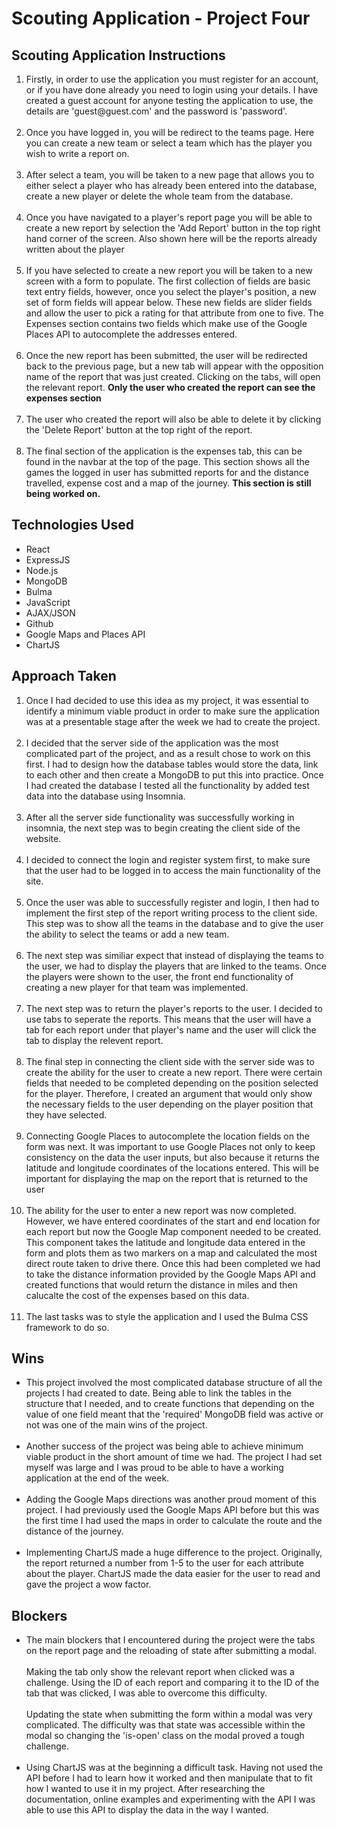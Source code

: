 # Scouting Application - Project Four

## Scouting Application Instructions
<ol>
	<li>Firstly, in order to use the application you must register for an account, or if you have done already you need to login using your details. I have created a guest account for anyone testing the application to use, the details are 'guest@guest.com' and the password is 'password'.</li><br />
	<li>Once you have logged in, you will be redirect to the teams page. Here you can create a new team or select a team which has the player you wish to write a report on.</li><br />
	<li>After select a team, you will be taken to a new page that allows you to either select a player who has already been entered into the database, create a new player or delete the whole team from the database.</li><br />
	<li>Once you have navigated to a player's report page you will be able to create a new report by selection the 'Add Report' button in the top right hand corner of the screen. Also shown here will be the reports already written about the player</li><br />
	<li>If you have selected to create a new report you will be taken to a new screen with a form to populate. The first collection of fields are basic text entry fields, however, once you select the player's position, a new set of form fields will appear below. These new fields are slider fields and allow the user to pick a rating for that attribute from one to five. The Expenses section contains two fields which make use of the Google Places API to autocomplete the addresses entered.</li><br />
	<li>Once the new report has been submitted, the user will be redirected back to the previous page, but a new tab will appear with the opposition name of the report that was just created. Clicking on the tabs, will open the relevant report. <b>Only the user who created the report can see the expenses section</b></li><br />
	<li>The user who created the report will also be able to delete it by clicking the 'Delete Report' button at the top right of the report.</li><br />
	<li>The final section of the application is the expenses tab, this can be found in the navbar at the top of the page. This section shows all the games the logged in user has submitted reports for and the distance travelled, expense cost and a map of the journey. <b> This section is still being worked on.</b></li>
</ol>

## Technologies Used 
<ul>
	<li>React</li>
	<li>ExpressJS</li>
	<li>Node.js</li>
	<li>MongoDB</li>
	<li>Bulma</li>
	<li>JavaScript</li>
	<li>AJAX/JSON</li>
	<li>Github</li>
	<li>Google Maps and Places API</li>
	<li>ChartJS</li>
</ul>

## Approach Taken
<ol>
	<li>Once I had decided to use this idea as my project, it was essential to identify a minimum viable product in order to make sure the application was at a presentable stage after the week we had to create the project.</li><br />
	<li>I decided that the server side of the application was the most complicated part of the project, and as a result chose to work on this first. I had to design how the database tables would store the data, link to each other and then create a MongoDB to put this into practice. Once I had created the database I tested all the functionality by added test data into the database using Insomnia.</li><br />
	<li>After all the server side functionality was successfully working in insomnia, the next step was to begin creating the client side of the website.</li><br />
	<li>I decided to connect the login and register system first, to make sure that the user had to be logged in to access the main functionality of the site.</li><br />
	<li>Once the user was able to successfully register and login, I then had to implement the first step of the report writing process to the client side. This step was to show all the teams in the database and to give the user the ability to select the teams or add a new team. </li><br />
	<li>The next step was similiar expect that instead of displaying the teams to the user, we had to display the players that are linked to the teams. Once the players were shown to the user, the front end functionality of creating a new player for that team was implemented. </li><br />
	<li>The next step was to return the player's reports to the user. I decided to use tabs to seperate the reports. This means that the user will have a tab for each report under that player's name and the user will click the tab to display the relevent report.</li><br />
	<li>The final step in connecting the client side with the server side was to create the ability for the user to create a new report. There were certain fields that needed to be completed depending on the position selected for the player. Therefore, I created an argument that would only show the necessary fields to the user depending on the player position that they have selected.</li><br />
	<li>Connecting Google Places to autocomplete the location fields on the form was next. It was important to use Google Places not only to keep consistency on the data the user inputs, but also because it returns the latitude and longitude coordinates of the locations entered. This will be important for displaying the map on the report that is returned to the user</li><br />
	<li>The ability for the user to enter a new report was now completed. However, we have entered coordinates of the start and end location for each report but now the Google Map component needed to be created. This component takes the latitude and longitude data entered in the form and plots them as two markers on a map and calculated the most direct route taken to drive there. Once this had been completed we had to take the distance information provided by the Google Maps API and created functions that would return the distance in miles and then calucalte the cost of the expenses based on this data.</li><br />
	<li>The last tasks was to style the application and I used the Bulma CSS framework to do so.</li>
	</ol>
	
## Wins
<ul>
	<li>This project involved the most complicated database structure of all the projects I had created to date. Being able to link the tables in the structure that I needed, and to create functions that depending on the value of one field meant that the 'required' MongoDB field was active or not was one of the main wins of the project. </li><br />
	<li>Another success of the project was being able to achieve minimum viable product in the short amount of time we had. The project I had set myself was large and I was proud to be able to have a working application at the end of the week.</li><br />
	<li>Adding the Google Maps directions was another proud moment of this project. I had previously used the Google Maps API before but this was the first time I had used the maps in order to calculate the route and the distance of the journey.</li><br />
	<li>Implementing ChartJS made a huge difference to the project. Originally, the report returned a number from 1-5 to the user for each attribute about the player. ChartJS made the data easier for the user to read and gave the project a wow factor.</li>
	</ul>
	
## Blockers
<ul>
	<li>The main blockers that I encountered during the project were the tabs on the report page and the reloading of state after submitting a modal. 
	<br /><br />
	Making the tab only show the relevant report when clicked was a challenge. Using the ID of each report and comparing it to the ID of the tab that was clicked, I was able to overcome this difficulty.<br /><br />
	Updating the state when submitting the form within a modal was very complicated. The difficulty was that state was accessible within the modal so changing the 'is-open' class on the modal proved a tough challenge.</li><br />
	<li>Using ChartJS was at the beginning a difficult task. Having not used the API before I had to learn how it worked and then manipulate that to fit how I wanted to use it in my project. After researching the documentation, online examples and experimenting with the API I was able to use this API to display the data in the way I wanted.</li>
	</ul>
	
